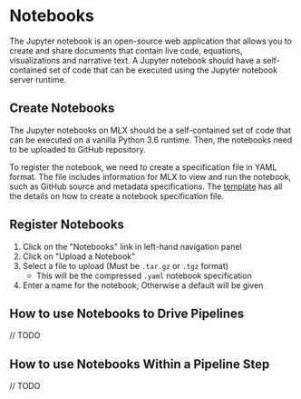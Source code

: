 # Notebooks

The Jupyter notebook is an open-source web application that allows you to create and share documents that contain live code, equations, visualizations and narrative text. A Jupyter notebook should have a self-contained set of code that can be executed using the Jupyter notebook server runtime.

## Create Notebooks

The Jupyter notebooks on MLX should be a self-contained set of code that can be executed on a vanilla Python 3.6 runtime. Then, the notebooks need to be uploaded to GitHub repository.

To register the notebook, we need to create a specification file in YAML format. The file includes information for MLX to view and run the notebook, such as GitHub source and metadata specifications. The [template](template.yaml) has all the details on how to create a notebook specification file.

## Register Notebooks

1. Click on the "Notebooks" link in left-hand navigation panel
2. Click on "Upload a Notebook"
3. Select a file to upload (Must be `.tar.gz` or `.tgz` format)
    - This will be the compressed `.yaml` notebook specification
4. Enter a name for the notebook; Otherwise a default will be given

## How to use Notebooks to Drive Pipelines

// TODO

## How to use Notebooks Within a Pipeline Step

// TODO
